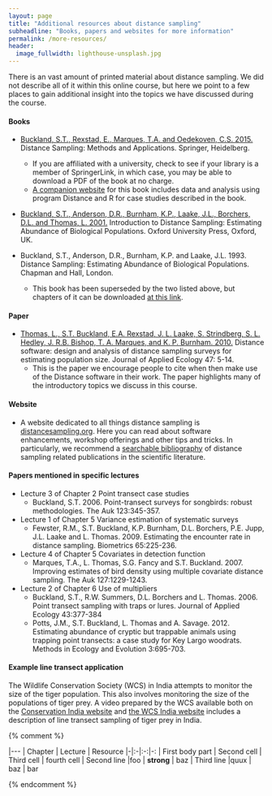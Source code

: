```yaml
---
layout: page
title: "Additional resources about distance sampling"
subheadline: "Books, papers and websites for more information"
permalink: /more-resources/
header:
  image_fullwidth: lighthouse-unsplash.jpg
---
```


There is an vast amount of printed material about distance sampling. We did not describe all of it within this online course, but here we point to a few places to gain additional insight into the topics we have discussed during the course.

#### Books

* [Buckland, S.T., Rexstad, E., Marques, T.A. and Oedekoven, C.S. 2015.](http://www.springer.com/us/book/9783319192185) Distance Sampling: Methods and Applications. Springer, Heidelberg.
  - If you are affiliated with a university, check to see if your library is a member of SpringerLink, in which case, you may be able to download a PDF of the book at no charge.
  - [A companion website](https://synergy.st-andrews.ac.uk/ds-manda/) for this book includes data and analysis using program Distance and R for case studies described in the book. 

* [Buckland, S.T., Anderson, D.R., Burnham, K.P., Laake, J.L., Borchers, D.L. and Thomas, L. 2001.](https://www.amazon.co.uk/Introduction-Distance-Sampling-Estimating-Populations/dp/0198509278/ref=sr_1_5?ie=UTF8&qid=1496840490&sr=8-5&keywords=buckland+s.t.#reader_0198509278) Introduction to Distance Sampling: Estimating Abundance of Biological Populations. Oxford University Press, Oxford, UK.
* Buckland, S.T., Anderson, D.R., Burnham, K.P. and Laake, J.L. 1993. Distance Sampling: Estimating Abundance of Biological Populations. Chapman and Hall, London.
  - This book has been superseded by the two listed above, but chapters of it can be downloaded [at this link](http://distancesampling.org/downloads/distancebook1993/index.html).

#### Paper

* [Thomas, L., S.T. Buckland, E.A. Rexstad, J. L. Laake, S. Strindberg, S. L. Hedley, J. R.B. Bishop, T. A. Marques, and K. P. Burnham. 2010.](https://besjournals.onlinelibrary.wiley.com/doi/pdf/10.1111/j.1365-2664.2009.01737.x) Distance software: design and analysis of distance sampling surveys for estimating population size.  Journal of Applied Ecology 47: 5-14.
  - This is the paper we encourage people to cite when then make use of the Distance software in their work.  The paper highlights many of the introductory topics we discuss in this course.
  
####  Website
  
* A website dedicated to all things distance sampling is [distancesampling.org](http://distancesampling.org).  Here you can read about software enhancements, workshop offerings and other tips and tricks.  In particularly, we recommend a [searchable bibliography](http://distancesampling.org/dbib.html) of distance sampling related publications in the scientific literature.  

####  Papers mentioned in specific lectures

* Lecture 3 of Chapter 2 Point transect case studies  
  - Buckland, S.T. 2006. Point-transect surveys for songbirds: robust methodologies. The Auk 123:345-357.
* Lecture 1 of Chapter 5 Variance estimation of systematic surveys 
  - Fewster, R.M., S.T. Buckland, K.P. Burnham,  D.L. Borchers, P.E. Jupp, J.L. Laake and L. Thomas. 2009. Estimating the encounter rate in distance sampling. Biometrics 65:225-236.
* Lecture 4 of Chapter 5 Covariates in detection function
  - Marques, T.A., L. Thomas, S.G. Fancy and S.T. Buckland. 2007. Improving estimates of bird density using multiple covariate distance sampling. The Auk 127:1229-1243.
* Lecture 2 of Chapter 6 Use of multipliers 
  - Buckland, S.T., R.W. Summers, D.L. Borchers and L. Thomas. 2006. Point transect sampling with traps or lures. Journal of Applied Ecology 43:377-384
  - Potts, J.M., S.T. Buckland, L. Thomas and A. Savage. 2012. Estimating abundance of cryptic but trappable animals using trapping point transects: a case study for Key Largo woodrats. Methods in Ecology and Evolution 3:695-703.

#### Example line transect application

The Wildlife Conservation Society (WCS) in India attempts to monitor the size of the tiger population.  This also involves monitoring the size of the populations of tiger prey.  A video prepared by the WCS available both on the [Conservation India website](http://www.conservationindia.org/videos/monitoring-tigers-and-their-prey) and [the WCS India website](http://wcsindia.org/home/media-library/) includes a description of line transect sampling of tiger prey in India. 

{% comment %}

|---
| Chapter | Lecture | Resource
|-|:-|:-:|-:
| First body part | Second cell | Third cell | fourth cell
| Second line |foo | **strong** | baz
| Third line |quux | baz | bar

{% endcomment %}
